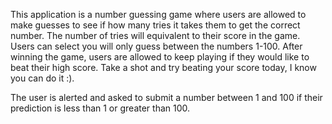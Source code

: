 This application is a number guessing game where users are allowed to make guesses to see if how many tries it
takes them to get the correct number. The number of tries will equivalent to their score in the game. 
Users can select you will only guess between the numbers 1-100.
After winning the game, users are allowed to keep playing if they would like to beat their high score. 
Take a shot and try beating your score today, I know you can do it :).

The user is alerted and asked to submit a number between 1 and 100 if their prediction is less than 1 or greater than 100.

